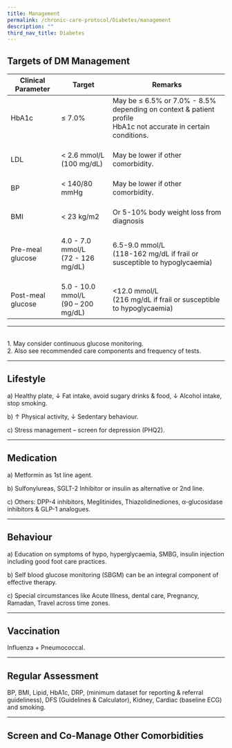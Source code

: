```yaml
---
title: Management
permalink: /chronic-care-protocol/Diabetes/management
description: ""
third_nav_title: Diabetes
---
```

## Targets of DM Management 
	
| Clinical Parameter          | Target                                          | Remarks                                                                                                             |
|-----------------------------|-------------------------------------------------|---------------------------------------------------------------------------------------------------------------------|
| HbA1c                       | ≤ 7.0%                                          | May be ≤ 6.5% or 7.0% - 8.5% depending on context & patient profile<br>HbA1c not accurate in certain conditions.    |
|    <br>LDL                  |    <br>< 2.6 mmol/L (100 mg/dL)                 |    <br>May be lower if other comorbidity.                                                                           |
|    <br>BP                   |    <br>< 140/80 mmHg                            |    <br>May be lower if other comorbidity.                                                                           |
|    <br>BMI                  |    <br>< 23 kg/m2                               |    <br>Or 5-10% body weight loss from diagnosis                                                                     |
|    <br>Pre-meal glucose     |    <br>4.0 -   7.0 mmol/L <br> (72 - 126 mg/dL)      |    <br>6.5-9.0 mmol/L <br>   (118-162 mg/dL if frail or susceptible to hypoglycaemia)                           |
|    <br>Post-meal glucose    |    <br>5.0 - 10.0   mmol/L <br>(90 – 200 mg/dL)     |    <br><12.0   mmol/L <br>(216 mg/dL   if frail or susceptible to hypoglycaemia)                             |
<hr>
<br>1. May consider continuous glucose monitoring.<br> 
2. Also see recommended care components and frequency of tests.

<br>
<hr>

## Lifestyle

a) Healthy plate, ↓ Fat intake, avoid sugary drinks & food, ↓ Alcohol intake, stop smoking.

b) ↑ Physical activity, ↓ Sedentary behaviour.

c)	 Stress management – screen for depression (PHQ2).
<hr>

## Medication

a)	Metformin as 1st line agent.

b)	Sulfonylureas, SGLT-2 Inhibitor or insulin as alternative or 2nd line.

c)	Others: DPP-4 inhibitors, Meglitinides, Thiazolidinediones, α-glucosidase inhibitors & GLP-1 analogues.

<hr>

## Behaviour

a)	Education on symptoms of hypo, hyperglycaemia, SMBG, insulin injection including good foot care practices.

b) Self blood glucose monitoring (SBGM) can be an integral component of effective therapy.

c) Special circumstances like Acute Illness, dental care, Pregnancy, Ramadan, Travel across time zones.

<hr>

## Vaccination

Influenza + Pneumococcal.

<HR>

## Regular Assessment

BP, BMI, Lipid, HbA1c, DRP, (minimum dataset for reporting & referral guideliness), DFS (Guidelines & Calculator), Kidney, Cardiac (baseline ECG) and smoking.

<hr>

## Screen and Co-Manage Other Comorbidities